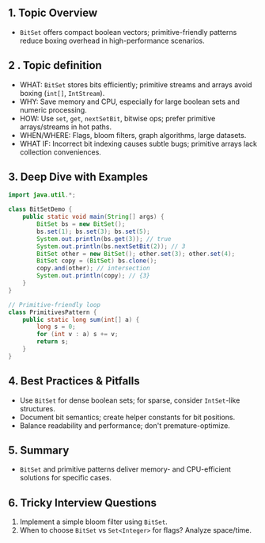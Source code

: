 ## 1. Topic Overview

- `BitSet` offers compact boolean vectors; primitive-friendly patterns reduce boxing overhead in high-performance scenarios.

## 2 . Topic definition

- WHAT: `BitSet` stores bits efficiently; primitive streams and arrays avoid boxing (`int[]`, `IntStream`).
- WHY: Save memory and CPU, especially for large boolean sets and numeric processing.
- HOW: Use `set`, `get`, `nextSetBit`, bitwise ops; prefer primitive arrays/streams in hot paths.
- WHEN/WHERE: Flags, bloom filters, graph algorithms, large datasets.
- WHAT IF: Incorrect bit indexing causes subtle bugs; primitive arrays lack collection conveniences.

## 3. Deep Dive with Examples

```java
import java.util.*;

class BitSetDemo {
    public static void main(String[] args) {
        BitSet bs = new BitSet();
        bs.set(1); bs.set(3); bs.set(5);
        System.out.println(bs.get(3)); // true
        System.out.println(bs.nextSetBit(2)); // 3
        BitSet other = new BitSet(); other.set(3); other.set(4);
        BitSet copy = (BitSet) bs.clone();
        copy.and(other); // intersection
        System.out.println(copy); // {3}
    }
}
```

```java
// Primitive-friendly loop
class PrimitivesPattern {
    public static long sum(int[] a) {
        long s = 0;
        for (int v : a) s += v;
        return s;
    }
}
```

## 4. Best Practices & Pitfalls

- Use `BitSet` for dense boolean sets; for sparse, consider `IntSet`-like structures.
- Document bit semantics; create helper constants for bit positions.
- Balance readability and performance; don't premature-optimize.

## 5. Summary

- `BitSet` and primitive patterns deliver memory- and CPU-efficient solutions for specific cases.

## 6. Tricky Interview Questions

1. Implement a simple bloom filter using `BitSet`.
2. When to choose `BitSet` vs `Set<Integer>` for flags? Analyze space/time.

